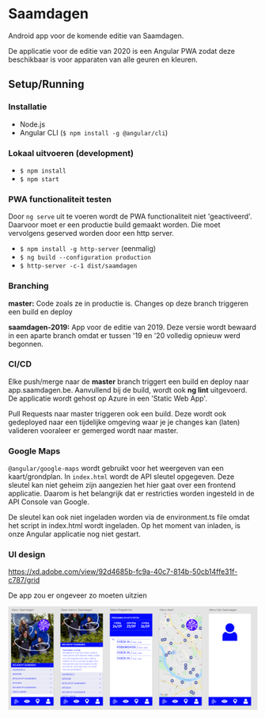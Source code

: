 # Saamdagen

Android app voor de komende editie van Saamdagen.

De applicatie voor de editie van 2020 is een Angular PWA zodat deze beschikbaar is voor apparaten van alle geuren en kleuren.

## Setup/Running

### Installatie

- Node.js
- Angular CLI (`$ npm install -g @angular/cli`)

### Lokaal uitvoeren (development)

- `$ npm install`
- `$ npm start`

### PWA functionaliteit testen

Door `ng serve` uit te voeren wordt de PWA functionaliteit niet 'geactiveerd'. Daarvoor moet er een productie build gemaakt worden. Die moet vervolgens geserved worden door een http server.

- `$ npm install -g http-server` (eenmalig)
- `$ ng build --configuration production`
- `$ http-server -c-1 dist/saamdagen`

### Branching

**master:** Code zoals ze in productie is. Changes op deze branch triggeren een build en deploy

**saamdagen-2019:** App voor de editie van 2019. Deze versie wordt bewaard in een aparte branch omdat er tussen '19 en '20 volledig opnieuw werd begonnen.

### CI/CD

Elke push/merge naar de **master** branch triggert een build en deploy naar app.saamdagen.be. Aanvullend bij de build, wordt ook **ng lint** uitgevoerd. De applicatie wordt gehost op Azure in een 'Static Web App'.

Pull Requests naar master triggeren ook een build. Deze wordt ook gedeployed naar een tijdelijke omgeving waar je je changes kan (laten) valideren vooraleer er gemerged wordt naar master.

### Google Maps

`@angular/google-maps` wordt gebruikt voor het weergeven van een kaart/grondplan. In `index.html` wordt de API sleutel opgegeven. Deze sleutel kan niet geheim zijn aangezien het hier gaat over een frontend applicatie. Daarom is het belangrijk dat er restricties worden ingesteld in de API Console van Google.

De sleutel kan ook niet ingeladen worden via de environment.ts file omdat het script in index.html wordt ingeladen. Op het moment van inladen, is onze Angular applicatie nog niet gestart.

### UI design

<https://xd.adobe.com/view/92d4685b-fc9a-40c7-814b-50cb14ffe31f-c787/grid>

De app zou er ongeveer zo moeten uitzien

![Base design](./.github/assets/base-design.png "Design")